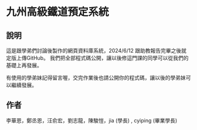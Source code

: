 # 九州高級鐵道預定系統

## 說明
這是跟學弟們討論後製作的網頁資料庫系統，2024/6/12 跟助教報告完畢之後就定版上傳GitHub。
我們把全部程式碼公開，讓以後修這門課的同學可以從我們的基礎上再發展。

有使用的學弟妹記得留言喔，交完作業後也請公開你的程式碼，讓以後的學弟妹可以繼續發展。

## 作者

李華恩，鄭丞恩，汪俞宏，劉志龍，陳駿愷，jia (學長) , cyiping (畢業學長)
